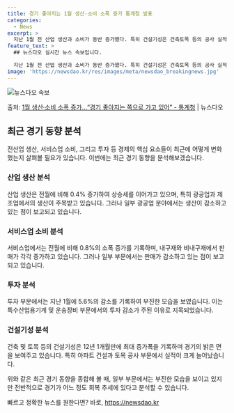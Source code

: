 ```yaml
---
title: 경기 좋아지는 1월 생산·소비 소폭 증가 통계청 발표
categories:
  - News
excerpt: >
  지난 1월 전 산업 생산과 소비가 동반 증가했다. 특히 건설기성은 건축토목 등의 공사 실적이 늘면서 12년 …
feature_text: >
  ## 뉴스다오 실시간 뉴스 속보입니다.

  지난 1월 전 산업 생산과 소비가 동반 증가했다. 특히 건설기성은 건축토목 등의 공사 실적이 늘면서 12년 …
image: 'https://newsdao.kr/res/images/meta/newsdao_breakingnews.jpg'
---
```


![뉴스다오 속보](https://newsdao.kr/res/images/meta/newsdao_breakingnews.jpg)

<p>출처: <a href="https://newsdao.kr/3268" rel="dofollow">1월 생산·소비 소폭 증가…“경기 좋아지는 쪽으로 가고 있어” - 통계청</a> | 뉴스다오</p>

<h2 data-ke-size="size26">최근 경기 동향 분석</h2>
전산업 생산, 서비스업 소비, 그리고 투자 등 경제의 핵심 요소들이 최근에 어떻게 변화했는지 살펴볼 필요가 있습니다. 이번에는 최근 경기 동향을 분석해보겠습니다.

<h3>산업 생산 분석</h3>
산업 생산은 전월에 비해 0.4% 증가하여 상승세를 이어가고 있으며, 특히 광공업과 제조업에서의 생산이 주목받고 있습니다. 그러나 일부 광공업 분야에서는 생산이 감소하고 있는 점이 보고되고 있습니다.

<h3>서비스업 소비 분석</h3>
서비스업에서는 전월에 비해 0.8%의 소폭 증가를 기록하며, 내구재와 비내구재에서 판매가 각각 증가하고 있습니다. 그러나 일부 부문에서는 판매가 감소하고 있는 점이 보고되고 있습니다.

<h3>투자 분석</h3>
투자 부문에서는 지난 1월에 5.6%의 감소를 기록하여 부진한 모습을 보였습니다. 이는 특수산업용기계 및 운송장비 부문에서의 투자 감소가 주된 이유로 지목되었습니다.

<h3>건설기성 분석</h3>
건축 및 토목 등의 건설기성은 12년 1개월만에 최대 증가폭을 기록하며 경기의 밝은 면을 보여주고 있습니다. 특히 아파트 건설과 토목 공사 부문에서 실적이 크게 늘어났습니다.

위와 같은 최근 경기 동향을 종합해 볼 때, 일부 부문에서는 부진한 모습을 보이고 있지만 전반적으로 경기가 어느 정도 회복 추세에 있다고 분석할 수 있습니다. 

빠르고 정확한 뉴스를 원한다면? 바로, <a href="https://newsdao.kr" rel="dofollow">https://newsdao.kr</a>


